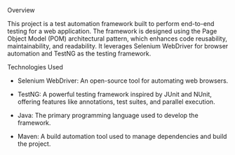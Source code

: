 Overview


This project is a test automation framework built to perform end-to-end testing for a web application. 
The framework is designed using the Page Object Model (POM) architectural pattern, which enhances code reusability, maintainability, and readability.
It leverages Selenium WebDriver for browser automation and TestNG as the testing framework.

Technologies Used
* Selenium WebDriver: An open-source tool for automating web browsers.

* TestNG: A powerful testing framework inspired by JUnit and NUnit, offering features like annotations, test suites, and parallel execution.

* Java: The primary programming language used to develop the framework.

* Maven: A build automation tool used to manage dependencies and build the project.
